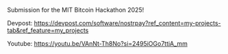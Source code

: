 Submission for the MIT Bitcoin Hackathon 2025!

Devpost: https://devpost.com/software/nostrpay?ref_content=my-projects-tab&ref_feature=my_projects

Youtube: https://youtu.be/VAnNt-Th8No?si=2495iOGo7ttiA_mm
